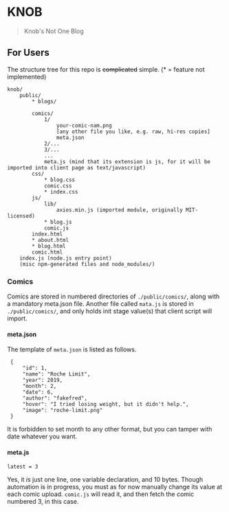 # KNOB
> Knob's Not One Blog

## For Users
The structure tree for this repo is ~~complicated~~ simple. (* = feature not implemented)
```
knob/
    public/
        * blogs/

        comics/
            1/
                your-comic-nam.png
                [any other file you like, e.g. raw, hi-res copies]
                meta.json
            2/...
            3/...
            ...
            meta.js (mind that its extension is js, for it will be imported into client page as text/javascript)
        css/
            * blog.css
            comic.css
            * index.css
        js/
            lib/
                axios.min.js (imported module, originally MIT-licensed)
            * blog.js
            comic.js
        index.html
        * about.html
        * blog.html
        comic.html
    index.js (node.js entry point)
    (misc npm-generated files and node_modules/)
```

### Comics
Comics are stored in numbered directories of `./public/comics/`, along with a mandatory meta.json file.
Another file called `mata.js` is stored in `./public/comics/`, and only holds init stage value(s) that client script will import.

#### meta.json
The template of `meta.json` is listed as follows.
```
 {
     "id": 1,
     "name": "Roche Limit",
     "year": 2019,
     "month": 2,
     "date": 6,
     "author": "fakefred",
     "hover": "I tried losing weight, but it didn't help.",
     "image": "roche-limit.png"
 }
```
It is forbidden to set month to any other format, but you can tamper with date whatever you want.

#### meta.js
```
latest = 3
```

Yes, it _is_ just one line, one variable declaration, and 10 bytes.
Though automation is in progress, you must as for now manually change its value at each comic upload.
`comic.js` will read it, and then fetch the comic numbered 3, in this case.
